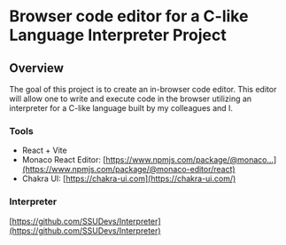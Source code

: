 # Browser code editor for a C-like Language Interpreter Project

## Overview

The goal of this project is to create an in-browser code editor. This editor will allow one to write and execute code in the browser utilizing an interpreter for a C-like language built by my colleagues and I.

### Tools
- React + Vite
- Monaco React Editor: [https://www.npmjs.com/package/@monaco...](https://www.npmjs.com/package/@monaco-editor/react)
- Chakra UI: [https://chakra-ui.com](https://chakra-ui.com/)

### Interpreter
[https://github.com/SSUDevs/Interpreter](https://github.com/SSUDevs/Interpreter)

